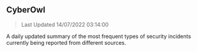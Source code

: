 ## CyberOwl 
> Last Updated 14/07/2022 03:14:00 


A daily updated summary of the most frequent types of security incidents currently being reported from different sources.


